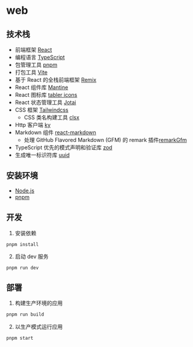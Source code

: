 # web

## 技术栈

- 前端框架 [React](https://zh-hans.react.dev/learn)
- 编程语言 [TypeScript](https://www.tslang.cn/)
- 包管理工具 [pnpm](https://www.pnpm.cn/)
- 打包工具 [Vite](https://vitejs.cn/vite3-cn/guide/)
- 基于 React 的全栈前端框架 [Remix](https://remix.org.cn/docs/en/main)
- React 组件库 [Mantine](https://mantine.dev/getting-started/)
- React 图标库 [tabler icons](https://tabler.io/icons)
- React 状态管理工具 [Jotai](https://www.jotai.com.cn/)
- CSS 框架 [Tailwindcss](https://www.tailwindcss.cn/)
  - CSS 类名构建工具 [clsx](https://github.com/lukeed/clsx)
- Http 客户端 [ky](https://github.com/sindresorhus/ky)
- Markdown 组件 [react-markdown](https://github.com/remarkjs/react-markdown)
  - 处理 GitHub Flavored Markdown (GFM) 的 remark 插件[remarkGfm](https://github.com/remarkjs/remark-gfm)
- TypeScript 优先的模式声明和验证库 [zod](https://zod.dev/?id=introduction)
- 生成唯一标识符库 [uuid](https://github.com/uuidjs/uuid)

## 安装环境

- [Node.js](https://nodejs.org/zh-cn/download)
- [pnpm](https://pnpm.io/installation#using-npm)

## 开发

1. 安装依赖

```shellscript
pnpm install
```

2. 启动 dev 服务

```shellscript
pnpm run dev
```

## 部署

1. 构建生产环境的应用

```sh
pnpm run build
```

2. 以生产模式运行应用

```sh
pnpm start
```
